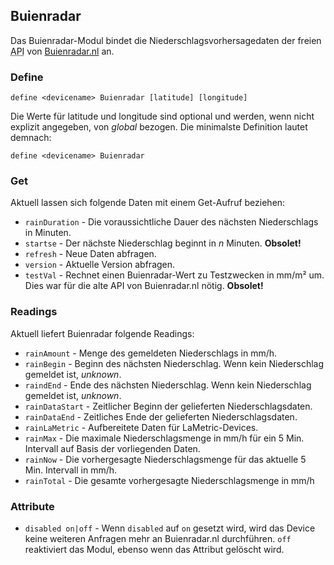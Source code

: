 <span id="Buienradar" />

## Buienradar
Das Buienradar-Modul bindet die Niederschlagsvorhersagedaten der freien <abbr title="Application Program Interface">API</abbr> 
von [Buienradar.nl](https://www.buienradar.nl) an.

<span id="Buienradardefine"></span>
### Define
    define <devicename> Buienradar [latitude] [longitude]

Die Werte für latitude und longitude sind optional und werden, wenn nicht explizit angegeben, von <var>global</var> bezogen.
Die minimalste Definition lautet demnach:

    define <devicename> Buienradar
  
<span id="Buienradarget" />  

### Get
Aktuell lassen sich folgende Daten mit einem Get-Aufruf beziehen:

* ``rainDuration``  - Die voraussichtliche Dauer des n&auml;chsten Niederschlags in Minuten.
* ``startse``       - Der n&auml;chste Niederschlag beginnt in <var>n</var> Minuten. **Obsolet!**
* ``refresh``       - Neue Daten abfragen.
* ``version``       - Aktuelle Version abfragen.
* ``testVal``       - Rechnet einen Buienradar-Wert zu Testzwecken in mm/m² um. Dies war für die alte <abbr>API</abbr> von Buienradar.nl nötig. **Obsolet!**

<span id="Buienradarreadings" />  

### Readings
Aktuell liefert Buienradar folgende Readings:
* ``rainAmount``    - Menge des gemeldeten Niederschlags in mm/h.
* ``rainBegin``     - Beginn des nächsten Niederschlag. Wenn kein Niederschlag gemeldet ist, <var>unknown</var>.
* ``raindEnd``      - Ende des nächsten Niederschlag. Wenn kein Niederschlag gemeldet ist, <var>unknown</var>.
* ``rainDataStart`` - Zeitlicher Beginn der gelieferten Niederschlagsdaten.
* ``rainDataEnd``   - Zeitliches Ende der gelieferten Niederschlagsdaten.
* ``rainLaMetric``  - Aufbereitete Daten für LaMetric-Devices.
* ``rainMax``       - Die maximale Niederschlagsmenge in mm/h für ein 5 Min. Intervall auf Basis der vorliegenden Daten.
* ``rainNow``       - Die vorhergesagte Niederschlagsmenge für das aktuelle 5 Min. Intervall in mm/h.
* ``rainTotal``     - Die gesamte vorhergesagte Niederschlagsmenge in mm/h

<span id="Buienradarattr" />

### Attribute
* ``disabled on|off``   - Wenn ``disabled`` auf `on` gesetzt wird, wird das Device keine weiteren Anfragen mehr an Buienradar.nl durchführen. ``off`` reaktiviert das Modul, ebenso wenn das Attribut gelöscht wird.